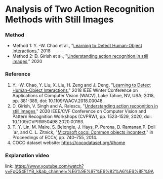 # Analysis of Two Action Recognition Methods with Still Images

### Method
- Method 1: Y. -W. Chao et al., "[Learning to Detect Human-Object Interactions](https://arxiv.org/pdf/1702.05448)," 2018
- Method 2: D. Girish et al., "[Understanding action recognition in still images](https://openaccess.thecvf.com/content_CVPRW_2020/papers/w23/Girish_Understanding_Action_Recognition_in_Still_Images_CVPRW_2020_paper.pdf)," 2020

### Reference
1. Y. -W. Chao, Y. Liu, X. Liu, H. Zeng and J. Deng, "[Learning to Detect Human-Object Interactions](https://arxiv.org/pdf/1702.05448)," 2018 IEEE Winter Conference on Applications of Computer Vision (WACV), Lake Tahoe, NV, USA, 2018, pp. 381-389, doi: 10.1109/WACV.2018.00048.
2. D. Girish, V. Singh and A. Ralescu, "[Understanding action recognition in still images](https://openaccess.thecvf.com/content_CVPRW_2020/papers/w23/Girish_Understanding_Action_Recognition_in_Still_Images_CVPRW_2020_paper.pdf)," 2020 IEEE/CVF Conference on Computer Vision and Pattern Recognition Workshops (CVPRW), pp. 1523-1529, 2020, doi: 10.1109/CVPRW50498.2020.00193.
3. T.-Y. Lin, M. Maire, S. Belongie, J. Hays, P. Perona, D. Ramanan,P. Doll´ar, and C. L. Zitnick, "[Microsoft coco: Common objects incontext](https://arxiv.org/pdf/1405.0312)," in Proceedings of ECCV, pp. 740–755, 2014.
4. COCO dataset website: https://cocodataset.org/#home

### Explanation video
link: <https://www.youtube.com/watch?v=FpQ54E1YB_k&ab_channel=%E6%9E%97%E6%82%A6%E6%8F%9A>

